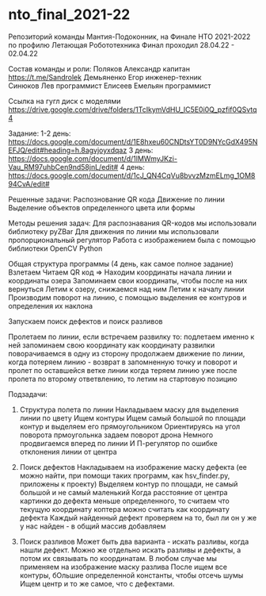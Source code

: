 # nto_final_2021-22

Репозиторий команды Мантия-Подоконник, на Финале НТО 2021-2022 по профилю Летающая Робототехника
Финал проходил 28.04.22 - 02.04.22

Состав команды и роли:
Поляков Александр     капитан         https://t.me/Sandrolek
Демьяненко Егор       инженер-техник  
Синюков Лев           программист
Елисеев Емельян       программист

Ссылка на гугл диск с моделями https://drive.google.com/drive/folders/1TcIkymVdHU_IC5E0i0Q_pzfif0QSvtq4

Задание:
1-2 день:
https://docs.google.com/document/d/1E8hxeu60CNDtsYT0D9NYcGdX495NEFJQ/edit#heading=h.8agvjoyxdqaz
3 день:
https://docs.google.com/document/d/1lMWmyJKzi-Vau_RM97uhbCen9nd58jnL/edit#
4 день:
https://docs.google.com/document/d/1cJ_QN4CqVu8bvvzMzmELmg_1OM894CvA/edit#

Решенные задачи:
  Распознование QR кода
  Движение по линии
  Выделение объектов определенного цвета или формы

Методы решения задач:
  Для распознавания QR-кодов мы использовали библиотеку pyZBar
  Для движения по линии мы использовали пропорциональный регулятор
  Работа с изображением была с помощью библиотеки OpenCV Python

Общая структура программы (4 день, как самое полное задание)
  Взлетаем
    Читаем QR код => Находим координаты начала линии и координаты озера
    Запоминаем свои координаты, чтобы после на них вернуться
  Летим к озеру, снижаемся над ним
  Летим к началу линии
  Производим поворот на линию, с помощью выделения ее контуров и определения их наклона
  
  Запускаем поиск дефектов и поиск разливов
  
  Пролетаем по линии, если встречаем развилку то:
    подлетаем именно к ней
    запоминаем свою координату как координату развилки
    поворачиваемся в одну из сторону
    продолжаем движение по линии, когда потеряем линию - возврат в запомненную точку и поворот и пролет по оставшейся ветке линии
    когда теряем линию уже после пролета по второму ответвлению, то летим на стартовую позицию

Подзадачи:

1) Структура полета по линии
  Накладываем маску для выделения линии по цвету
  Ищем контуры
  Ищем самый большой по площади контур и выделяем его прямоугольником
  Ориентируясь на угол поворота прмоугольнка задаем поворот дрона
  Немного продвигаемся вперед по линии
  И П-регулятор по ошибке отклонения линии от центра

2) Поиск дефектов
  Накладываем на изображение маску дефекта (ее можно найти, при помощи таких программ, как hsv_finder.py, приложены к проекту)
  Выделяем контур по площади, не самый большой и не самый маленький
  Когда расстояние от центра картинки до дефекта меньше определенного, то считаем что текущую координату коптера можно считать как координату дефекта
  Каждый найденный дефект проверяем на то, был ли он у же у нас найден - в общий массив добавляем

3) Поиск разливов
  Может быть два варианта - искать разливы, когда нашли дефект. Можно же отдельно искать разливы и дефекты, а потом их связывать по координатам.
  В любом случае мы применяем на изображение маску разлива
  После ищем все контуры, бОльшие определенной константы, чтобы отсечь шумы
  Ищем центр и то же самое, что с дефектами.
  